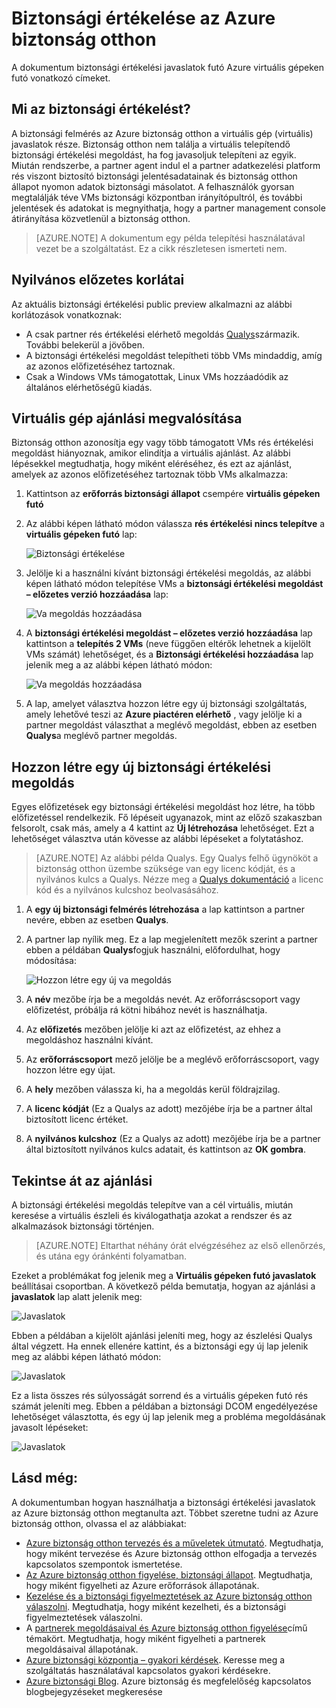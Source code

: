 <properties
   pageTitle="Biztonsági értékelése az Azure biztonság otthon |} Microsoft Azure"
   description="A dokumentum szünteti meg javaslatok az Azure biztonság otthon, amely segít a virtuális gépeken futó védelme biztonsági értékelési megoldást telepítésével."
   services="security-center"
   documentationCenter="na"
   authors="YuriDio"
   manager="swadhwa"
   editor=""/>

<tags
   ms.service="security-center"
   ms.devlang="na"
   ms.topic="hero-article"
   ms.tgt_pltfrm="na"
   ms.workload="na"
   ms.date="09/27/2016"
   ms.author="yurid"/>

# <a name="vulnerability-assessment-in-azure-security-center"></a>Biztonsági értékelése az Azure biztonság otthon
A dokumentum biztonsági értékelési javaslatok futó Azure virtuális gépeken futó vonatkozó címeket.

## <a name="what-is-vulnerability-assessment"></a>Mi az biztonsági értékelést?

A biztonsági felmérés az Azure biztonság otthon a virtuális gép (virtuális) javaslatok része. Biztonság otthon nem találja a virtuális telepítendő biztonsági értékelési megoldást, ha fog javasoljuk telepíteni az egyik. Miután rendszerbe, a partner agent indul el a partner adatkezelési platform rés viszont biztosító biztonsági jelentésadatainak és biztonság otthon állapot nyomon adatok biztonsági másolatot. A felhasználók gyorsan megtalálják téve VMs biztonsági központban irányítópultról, és további jelentések és adatokat is megnyithatja, hogy a partner management console átirányítása közvetlenül a biztonság otthon.

> [AZURE.NOTE] A dokumentum egy példa telepítési használatával vezet be a szolgáltatást. Ez a cikk részletesen ismerteti nem.

## <a name="public-preview-limitations"></a>Nyilvános előzetes korlátai

Az aktuális biztonsági értékelési public preview alkalmazni az alábbi korlátozások vonatkoznak:

- A csak partner rés értékelési elérhető megoldás [Qualys](https://www.qualys.com/lp/azure)származik. További belekerül a jövőben.
- A biztonsági értékelési megoldást telepítheti több VMs mindaddig, amíg az azonos előfizetéséhez tartoznak.
- Csak a Windows VMs támogatottak, Linux VMs hozzáadódik az általános elérhetőségű kiadás.


## <a name="implement-virtual-machine-recommendation"></a>Virtuális gép ajánlási megvalósítása

Biztonság otthon azonosítja egy vagy több támogatott VMs rés értékelési megoldást hiányoznak, amikor elindítja a virtuális ajánlást. Az alábbi lépésekkel megtudhatja, hogy miként eléréséhez, és ezt az ajánlást, amelyek az azonos előfizetéséhez tartoznak több VMs alkalmazza:

1. Kattintson az **erőforrás biztonsági állapot** csempére **virtuális gépeken futó**
2. Az alábbi képen látható módon válassza **rés értékelési nincs telepítve** a **virtuális gépeken futó** lap:

    ![Biztonsági értékelése](./media/security-center-vulnerability-assessment-recommendations/security-center-vulnerability-assessment-fig1.png)

3. Jelölje ki a használni kívánt biztonsági értékelési megoldás, az alábbi képen látható módon telepítése VMs a **biztonsági értékelési megoldást – előzetes verzió hozzáadása** lap:

    ![Va megoldás hozzáadása](./media/security-center-vulnerability-assessment-recommendations/security-center-vulnerability-assessment-fig2.png)

4. A **biztonsági értékelési megoldást – előzetes verzió hozzáadása** lap kattintson a **telepítés 2 VMs** (neve függően eltérők lehetnek a kijelölt VMs számát) lehetőséget, és a **Biztonsági értékelési hozzáadása** lap jelenik meg a az alábbi képen látható módon:

    ![Va megoldás hozzáadása](./media/security-center-vulnerability-assessment-recommendations/security-center-vulnerability-assessment-fig3.png)

5. A lap, amelyet választva hozzon létre egy új biztonsági szolgáltatás, amely lehetővé teszi az **Azure piactéren elérhető** , vagy jelölje ki a partner megoldást választhat a meglévő megoldást, ebben az esetben **Qualys**a meglévő partner megoldás.

## <a name="create-a-new-vulnerability-assessment-solution"></a>Hozzon létre egy új biztonsági értékelési megoldás

Egyes előfizetések egy biztonsági értékelési megoldást hoz létre, ha több előfizetéssel rendelkezik. Fő lépéseit ugyanazok, mint az előző szakaszban felsorolt, csak más, amely a 4 kattint az **Új létrehozása** lehetőséget. Ezt a lehetőséget választva után kövesse az alábbi lépéseket a folytatáshoz.

> [AZURE.NOTE] Az alábbi példa Qualys. Egy Qualys felhő ügynököt a biztonság otthon üzembe szüksége van egy licenc kódját, és a nyilvános kulcs a Qualys. Nézze meg a [Qualys dokumentáció](https://community.qualys.com/docs/DOC-5823-deploying-qualys-cloud-agents-from-microsoft-azure-security-center) a licenc kód és a nyilvános kulcshoz beolvasásához.

1. A **egy új biztonsági felmérés létrehozása** a lap kattintson a partner nevére, ebben az esetben **Qualys**.
2. A partner lap nyílik meg. Ez a lap megjelenített mezők szerint a partner ebben a példában **Qualys**fogjuk használni, előfordulhat, hogy módosítása:

    ![Hozzon létre egy új va megoldás](./media/security-center-vulnerability-assessment-recommendations/security-center-vulnerability-assessment-fig7.png)

3. A **név** mezőbe írja be a megoldás nevét. Az erőforráscsoport vagy előfizetést, próbálja rá kötni hibához nevét is használhatja.
4. Az **előfizetés** mezőben jelölje ki azt az előfizetést, az ehhez a megoldáshoz használni kívánt.
5. Az **erőforráscsoport** mező jelölje be a meglévő erőforráscsoport, vagy hozzon létre egy újat.
6. A **hely** mezőben válassza ki, ha a megoldás kerül földrajzilag.
7. A **licenc kódját** (Ez a Qualys az adott) mezőjébe írja be a partner által biztosított licenc értéket.
8. A **nyilvános kulcshoz** (Ez a Qualys az adott) mezőjébe írja be a partner által biztosított nyilvános kulcs adatait, és kattintson az **OK gombra**.

## <a name="review-recommendation"></a>Tekintse át az ajánlási

A biztonsági értékelési megoldás telepítve van a cél virtuális, miután keresése a virtuális észleli és kiválogathatja azokat a rendszer és az alkalmazások biztonsági történjen.

> [AZURE.NOTE] Eltarthat néhány órát elvégzéséhez az első ellenőrzés, és utána egy óránkénti folyamatban.

Ezeket a problémákat fog jelenik meg a **Virtuális gépeken futó javaslatok** beállításai csoportban. A következő példa bemutatja, hogyan az ajánlási a **javaslatok** lap alatt jelenik meg:

![Javaslatok](./media/security-center-vulnerability-assessment-recommendations/security-center-vulnerability-assessment-fig4.png)

Ebben a példában a kijelölt ajánlási jeleníti meg, hogy az észlelési Qualys által végzett. Ha ennek ellenére kattint, és a biztonsági egy új lap jelenik meg az alábbi képen látható módon:

![Javaslatok](./media/security-center-vulnerability-assessment-recommendations/security-center-vulnerability-assessment-fig5.png)

Ez a lista összes rés súlyosságát sorrend és a virtuális gépeken futó rés számát jeleníti meg. Ebben a példában a biztonsági DCOM engedélyezése lehetőséget választotta, és egy új lap jelenik meg a probléma megoldásának javasolt lépéseket:

![Javaslatok](./media/security-center-vulnerability-assessment-recommendations/security-center-vulnerability-assessment-fig6.png)


## <a name="see-also"></a>Lásd még:

A dokumentumban hogyan használhatja a biztonsági értékelési javaslatok az Azure biztonság otthon megtanulta azt. Többet szeretne tudni az Azure biztonság otthon, olvassa el az alábbiakat:

- [Azure biztonság otthon tervezés és a műveletek útmutató](security-center-planning-and-operations-guide.md). Megtudhatja, hogy miként tervezése és Azure biztonság otthon elfogadja a tervezés kapcsolatos szempontok ismertetése.
- [Az Azure biztonság otthon figyelése, biztonsági állapot](security-center-monitoring.md). Megtudhatja, hogy miként figyelheti az Azure erőforrások állapotának.
- [Kezelése és a biztonsági figyelmeztetések az Azure biztonság otthon válaszolni](security-center-managing-and-responding-alerts.md). Megtudhatja, hogy miként kezelheti, és a biztonsági figyelmeztetések válaszolni.
- A [partnerek megoldásaival és Azure biztonság otthon figyelése](security-center-partner-solutions.md)című témakört. Megtudhatja, hogy miként figyelheti a partnerek megoldásaival állapotának.
- [Azure biztonsági központja – gyakori kérdések](security-center-faq.md). Keresse meg a szolgáltatás használatával kapcsolatos gyakori kérdésekre.
- [Azure biztonsági Blog](http://blogs.msdn.com/b/azuresecurity/). Azure biztonság és megfelelőség kapcsolatos blogbejegyzéseket megkeresése

